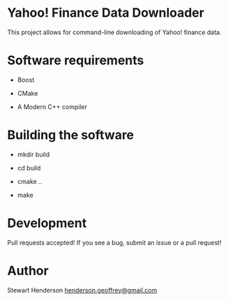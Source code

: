 # Yahoo! Finance Data Downloader

This project allows for command-line downloading of Yahoo! finance data.

# Software requirements

 * Boost
 
 * CMake
 
 * A Modern C++ compiler

# Building the software

  *  mkdir build
  
  *  cd build 
  
  *  cmake ..
  
  *  make
  
# Development

Pull requests accepted!  If you see a bug, submit an issue or a pull request!

# Author

Stewart Henderson <henderson.geoffrey@gmail.com>
